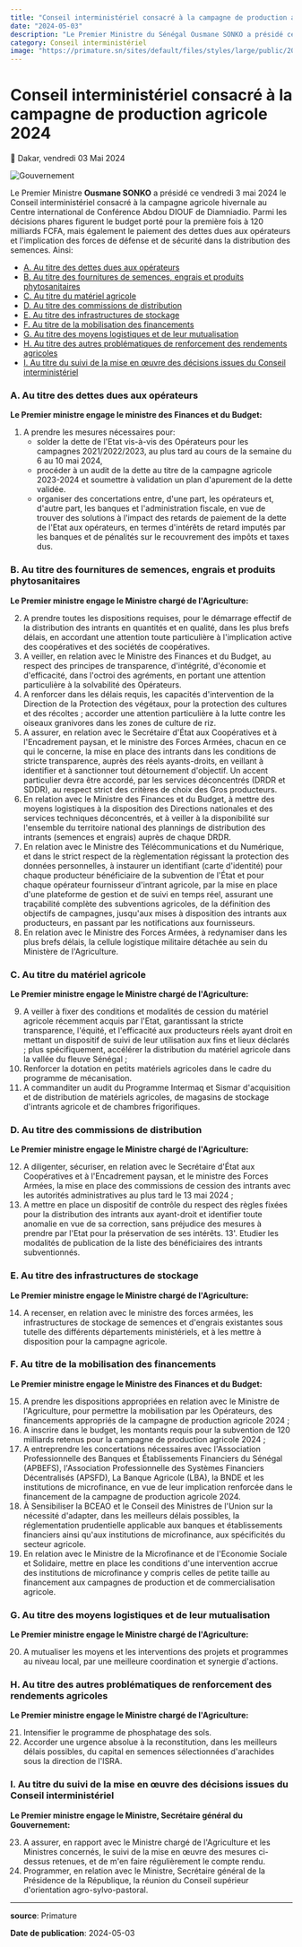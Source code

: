 ```yaml
---
title: "Conseil interministériel consacré à la campagne de production agricole 2024"
date: "2024-05-03"
description: "Le Premier Ministre du Sénégal Ousmane SONKO a présidé ce vendredi 3 mai 2024 le Conseil interministériel consacré à la campagne de production agricole 2024"
category: Conseil interministériel
image: "https://primature.sn/sites/default/files/styles/large/public/2024-05/PM_CIPagricole20242024.jpg"
---
```


# Conseil interministériel consacré à la campagne de production agricole 2024

📅 Dakar, vendredi 03 Mai 2024

<img src="https://primature.sn/sites/default/files/styles/large/public/2024-05/PM_CIPagricole20242024.jpg" alt="Gouvernement" loading="lazy" fetchpriority="high">

Le Premier Ministre **Ousmane SONKO** a présidé ce vendredi 3 mai 2024 le Conseil interministériel consacré à la campagne agricole hivernale au Centre international de Conférence Abdou DIOUF de Diamniadio. Parmi les décisions phares figurent le budget porté pour la première fois à 120 milliards FCFA, mais également le paiement des dettes dues aux opérateurs et l'implication des forces de défense et de sécurité dans la distribution des semences. Ainsi:

- [A. Au titre des dettes dues aux opérateurs](#a-au-titre-des-dettes-dues-aux-opérateurs)
- [B. Au titre des fournitures de semences, engrais et produits phytosanitaires](#b-au-titre-des-fournitures-de-semences-engrais-et-produits-phytosanitaires)
- [C. Au titre du matériel agricole](#c-au-titre-du-matériel-agricole)
- [D. Au titre des commissions de distribution](#d-au-titre-des-commissions-de-distribution)
- [E. Au titre des infrastructures de stockage](#e-au-titre-des-infrastructures-de-stockage)
- [F. Au titre de la mobilisation des financements](#f-au-titre-de-la-mobilisation-des-financements)
- [G. Au titre des moyens logistiques et de leur mutualisation](#g-au-titre-des-moyens-logistiques-et-de-leur-mutualisation)
- [H. Au titre des autres problématiques de renforcement des rendements agricoles](#h-au-titre-des-autres-problématiques-de-renforcement-des-rendements-agricoles)
- [I. Au titre du suivi de la mise en œuvre des décisions issues du Conseil interministériel](#i-au-titre-du-suivi-de-la-mise-en-œuvre-des-décisions-issues-du-conseil-interministériel)

### A. Au titre des dettes dues aux opérateurs

**Le Premier ministre engage le ministre des Finances et du Budget:**

1. A prendre les mesures nécessaires pour:
   - solder la dette de l'Etat vis-à-vis des Opérateurs pour les campagnes 2021/2022/2023, au plus tard au cours de la semaine du 6 au 10 mai 2024,
   - procéder à un audit de la dette au titre de la campagne agricole 2023-2024 et soumettre à validation un plan d'apurement de la dette validée.
   - organiser des concertations entre, d'une part, les opérateurs et, d'autre part, les banques et l'administration fiscale, en vue de trouver des solutions à l'impact des retards de paiement de la dette de l'Etat aux opérateurs, en termes d'intérêts de retard imputés par les banques et de pénalités sur le recouvrement des impôts et taxes dus.

### B. Au titre des fournitures de semences, engrais et produits phytosanitaires

**Le Premier ministre engage le Ministre chargé de l'Agriculture:**

2. A prendre toutes les dispositions requises, pour le démarrage effectif de la distribution des intrants en quantités et en qualité, dans les plus brefs délais, en accordant une attention toute particulière à l'implication active des coopératives et des sociétés de coopératives.
3. A veiller, en relation avec le Ministre des Finances et du Budget, au respect des principes de transparence, d'intégrité, d'économie et d'efficacité, dans l'octroi des agréments, en portant une attention particulière à la solvabilité des Opérateurs.
4. A renforcer dans les délais requis, les capacités d'intervention de la Direction de la Protection des végétaux, pour la protection des cultures et des récoltes ; accorder une attention particulière à la lutte contre les oiseaux granivores dans les zones de culture de riz.
5. A assurer, en relation avec le Secrétaire d'État aux Coopératives et à l'Encadrement paysan, et le ministre des Forces Armées, chacun en ce qui le concerne, la mise en place des intrants dans les conditions de stricte transparence, auprès des réels ayants-droits, en veillant à identifier et à sanctionner tout détournement d'objectif. Un accent particulier devra être accordé, par les services déconcentrés (DRDR et SDDR), au respect strict des critères de choix des Gros producteurs.
6. En relation avec le Ministre des Finances et du Budget, à mettre des moyens logistiques à la disposition des Directions nationales et des services techniques déconcentrés, et à veiller à la disponibilité sur l'ensemble du territoire national des plannings de distribution des intrants (semences et engrais) auprès de chaque DRDR.
7. En relation avec le Ministre des Télécommunications et du Numérique, et dans le strict respect de la règlementation régissant la protection des données personnelles, à instaurer un identifiant (carte d'identité) pour chaque producteur bénéficiaire de la subvention de l'État et pour chaque opérateur fournisseur d'intrant agricole, par la mise en place d'une plateforme de gestion et de suivi en temps réel, assurant une traçabilité complète des subventions agricoles, de la définition des objectifs de campagnes, jusqu'aux mises à disposition des intrants aux producteurs, en passant par les notifications aux fournisseurs.
8. En relation avec le Ministre des Forces Armées, à redynamiser dans les plus brefs délais, la cellule logistique militaire détachée au sein du Ministère de l'Agriculture.

### C. Au titre du matériel agricole

**Le Premier ministre engage le Ministre chargé de l'Agriculture:**

9. A veiller à fixer des conditions et modalités de cession du matériel agricole récemment acquis par l'Etat, garantissant la stricte transparence, l'équité, et l'efficacité aux producteurs réels ayant droit en mettant un dispositif de suivi de leur utilisation aux fins et lieux déclarés ; plus spécifiquement, accélérer la distribution du matériel agricole dans la vallée du fleuve Sénégal ;
10. Renforcer la dotation en petits matériels agricoles dans le cadre du programme de mécanisation.
11. A commanditer un audit du Programme Intermaq et Sismar d'acquisition et de distribution de matériels agricoles, de magasins de stockage d'intrants agricole et de chambres frigorifiques.

### D. Au titre des commissions de distribution

**Le Premier ministre engage le Ministre chargé de l'Agriculture:**

12. A diligenter, sécuriser, en relation avec le Secrétaire d'État aux Coopératives et à l'Encadrement paysan, et le ministre des Forces Armées, la mise en place des commissions de cession des intrants avec les autorités administratives au plus tard le 13 mai 2024 ;
13. A mettre en place un dispositif de contrôle du respect des règles fixées pour la distribution des intrants aux ayant-droit et identifier toute anomalie en vue de sa correction, sans préjudice des mesures à prendre par l'Etat pour la préservation de ses intérêts.
    13'. Etudier les modalités de publication de la liste des bénéficiaires des intrants subventionnés.

### E. Au titre des infrastructures de stockage

**Le Premier ministre engage le Ministre chargé de l'Agriculture:**

14. A recenser, en relation avec le ministre des forces armées, les infrastructures de stockage de semences et d'engrais existantes sous tutelle des différents départements ministériels, et à les mettre à disposition pour la campagne agricole.

### F. Au titre de la mobilisation des financements

**Le Premier ministre engage le Ministre des Finances et du Budget:**

15. A prendre les dispositions appropriées en relation avec le Ministre de l'Agriculture, pour permettre la mobilisation par les Opérateurs, des financements appropriés de la campagne de production agricole 2024 ;
16. A inscrire dans le budget, les montants requis pour la subvention de 120 milliards retenus pour la campagne de production agricole 2024 ;
17. A entreprendre les concertations nécessaires avec l'Association Professionnelle des Banques et Établissements Financiers du Sénégal (APBEFS), l'Association Professionnelle des Systèmes Financiers Décentralisés (APSFD), La Banque Agricole (LBA), la BNDE et les institutions de microfinance, en vue de leur implication renforcée dans le financement de la campagne de production agricole 2024.
18. À Sensibiliser la BCEAO et le Conseil des Ministres de l'Union sur la nécessité d'adapter, dans les meilleurs délais possibles, la réglementation prudentielle applicable aux banques et établissements financiers ainsi qu'aux institutions de microfinance, aux spécificités du secteur agricole.
19. En relation avec le Ministre de la Microfinance et de l'Economie Sociale et Solidaire, mettre en place les conditions d'une intervention accrue des institutions de microfinance y compris celles de petite taille au financement aux campagnes de production et de commercialisation agricole.

### G. Au titre des moyens logistiques et de leur mutualisation

**Le Premier ministre engage le Ministre chargé de l'Agriculture:**

20. A mutualiser les moyens et les interventions des projets et programmes au niveau local, par une meilleure coordination et synergie d'actions.

### H. Au titre des autres problématiques de renforcement des rendements agricoles

**Le Premier ministre engage le Ministre chargé de l'Agriculture:**

21. Intensifier le programme de phosphatage des sols.
22. Accorder une urgence absolue à la reconstitution, dans les meilleurs délais possibles, du capital en semences sélectionnées d'arachides sous la direction de l'ISRA.

### I. Au titre du suivi de la mise en œuvre des décisions issues du Conseil interministériel

**Le Premier ministre engage le Ministre, Secrétaire général du Gouvernement:**

23. A assurer, en rapport avec le Ministre chargé de l'Agriculture et les Ministres concernés, le suivi de la mise en œuvre des mesures ci-dessus retenues, et de m'en faire régulièrement le compte rendu.
24. Programmer, en relation avec le Ministre, Secrétaire général de la Présidence de la République, la réunion du Conseil supérieur d'orientation agro-sylvo-pastoral.

---

**source**: Primature

**Date de publication**: 2024-05-03
